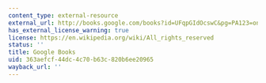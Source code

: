 ```yaml
---
content_type: external-resource
external_url: http://books.google.com/books?id=UFqpGIdOcswC&pg=PA123=onepage
has_external_license_warning: true
license: https://en.wikipedia.org/wiki/All_rights_reserved
status: ''
title: Google Books
uid: 363aefcf-44dc-4c70-b63c-820b6ee20965
wayback_url: ''
---
```

